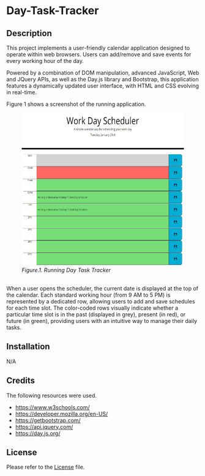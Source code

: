 # Day-Task-Tracker

## Description

This project implements a user-friendly calendar application designed to operate within web browsers. Users can add/remove and save events for every working hour of the day.

Powered by a combination of DOM manipulation, advanced JavaScript, Web and JQuery APIs, as well as the Day.js library and Bootstrap, this application features a dynamically updated user interface, with HTML and CSS evolving in real-time.

Figure 1 shows a screenshot of the running application.

<figure>
<img src="./images/scheduler.png" height="400">
<figcaption><em>Figure.1. Running Day Task Tracker</em></figcaption>
</figure>

<br>
When a user opens the scheduler, the current date is displayed at the top of the calendar. Each standard working hour (from 9 AM to 5 PM) is represented by a dedicated row, allowing users to add and save schedules for each time slot. The color-coded rows visually indicate whether a particular time slot is in the past (displayed in grey), present (in red), or future (in green), providing users with an intuitive way to manage their daily tasks.

## Installation

N/A

## Credits

The following resources were used.

* <https://www.w3schools.com/>
* <https://developer.mozilla.org/en-US/>
* <https://getbootstrap.com/>
* <https://api.jquery.com/>
* <https://day.js.org/>

## License

Please refer to the [License](./License) file.

